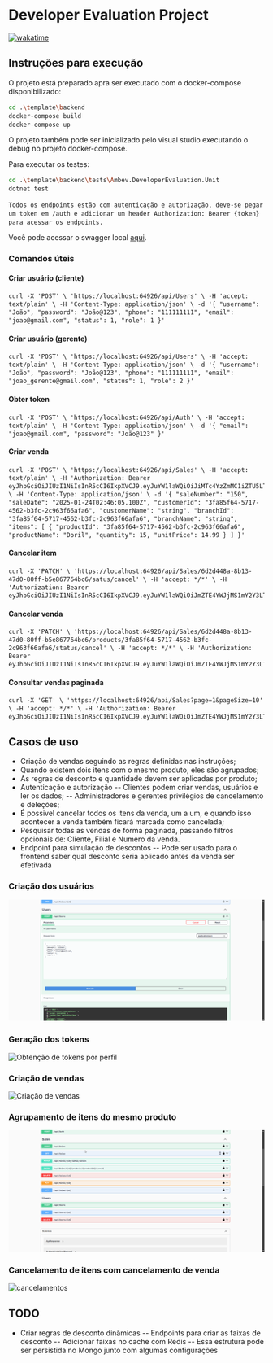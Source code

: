 # Developer Evaluation Project
[![wakatime](https://wakatime.com/badge/user/953a6bcd-5627-41d7-b03d-6e07c7380424/project/d1d03baf-4107-4e64-871a-40b9acc30246.svg)](https://wakatime.com/badge/user/953a6bcd-5627-41d7-b03d-6e07c7380424/project/d1d03baf-4107-4e64-871a-40b9acc30246)


## Instruções para execução

O projeto está preparado apra ser executado com o docker-compose disponibilizado:

 ```bash
cd .\template\backend
docker-compose build
docker-compose up
 ```

O projeto também pode ser inicializado pelo visual studio executando o debug no projeto docker-compose.

Para executar os testes:

 ```bash
cd .\template\backend\tests\Ambev.DeveloperEvaluation.Unit
dotnet test
 ```

`Todos os endpoints estão com autenticação e autorização, deve-se pegar um token em /auth e adicionar um header Authorization: Bearer {token} para acessar os endpoints.`

Você pode acessar o swagger local [aqui](https://localhost:8081/swagger/index.html).

### Comandos úteis

#### Criar usuário (cliente)
```curl
curl -X 'POST' \ 'https://localhost:64926/api/Users' \ -H 'accept: text/plain' \ -H 'Content-Type: application/json' \ -d '{ "username": "João", "password": "João@123", "phone": "111111111", "email": "joao@gmail.com", "status": 1, "role": 1 }'
```
#### Criar usuário (gerente)
```curl
curl -X 'POST' \ 'https://localhost:64926/api/Users' \ -H 'accept: text/plain' \ -H 'Content-Type: application/json' \ -d '{ "username": "João", "password": "João@123", "phone": "111111111", "email": "joao_gerente@gmail.com", "status": 1, "role": 2 }'
```

#### Obter token
```curl
curl -X 'POST' \ 'https://localhost:64926/api/Auth' \ -H 'accept: text/plain' \ -H 'Content-Type: application/json' \ -d '{ "email": "joao@gmail.com", "password": "João@123" }'
```

#### Criar venda
```curl
curl -X 'POST' \ 'https://localhost:64926/api/Sales' \ -H 'accept: text/plain' \ -H 'Authorization: Bearer eyJhbGciOiJIUzI1NiIsInR5cCI6IkpXVCJ9.eyJuYW1laWQiOiJiMTc4YzZmMC1iZTU5LTQ4ODEtODExMS04MjI3Y2NjMTViYTIiLCJ1bmlxdWVfbmFtZSI6Ikpvw6NvIiwicm9sZSI6IkN1c3RvbWVyIiwibmJmIjoxNzM3Njg2NzQ3LCJleHAiOjE3Mzc3MTU1NDcsImlhdCI6MTczNzY4Njc0N30.0nUPH07AKmpv4TM0evicKg0XF5TmalONZDgRCZmg9Y4' \ -H 'Content-Type: application/json' \ -d '{ "saleNumber": "150", "saleDate": "2025-01-24T02:46:05.100Z", "customerId": "3fa85f64-5717-4562-b3fc-2c963f66afa6", "customerName": "string", "branchId": "3fa85f64-5717-4562-b3fc-2c963f66afa6", "branchName": "string", "items": [ { "productId": "3fa85f64-5717-4562-b3fc-2c963f66afa6", "productName": "Doril", "quantity": 15, "unitPrice": 14.99 } ] }'
```
#### Cancelar item
```curl
curl -X 'PATCH' \ 'https://localhost:64926/api/Sales/6d2d448a-8b13-47d0-80ff-b5e867764bc6/satus/cancel' \ -H 'accept: */*' \ -H 'Authorization: Bearer eyJhbGciOiJIUzI1NiIsInR5cCI6IkpXVCJ9.eyJuYW1laWQiOiJmZTE4YWJjMS1mY2Y3LTQ1OWItODkyNy1iN2QxOGM1NTU5YzUiLCJ1bmlxdWVfbmFtZSI6Ikpvw6NvIiwicm9sZSI6Ik1hbmFnZXIiLCJuYmYiOjE3Mzc2ODY4NjIsImV4cCI6MTczNzcxNTY2MiwiaWF0IjoxNzM3Njg2ODYyfQ.LNyoijTHeX1gwKJynKuU4u3_PDdbpQ7bWrkNQYzYqXw'
```
#### Cancelar venda
```curl
curl -X 'PATCH' \ 'https://localhost:64926/api/Sales/6d2d448a-8b13-47d0-80ff-b5e867764bc6/products/3fa85f64-5717-4562-b3fc-2c963f66afa6/status/cancel' \ -H 'accept: */*' \ -H 'Authorization: Bearer eyJhbGciOiJIUzI1NiIsInR5cCI6IkpXVCJ9.eyJuYW1laWQiOiJmZTE4YWJjMS1mY2Y3LTQ1OWItODkyNy1iN2QxOGM1NTU5YzUiLCJ1bmlxdWVfbmFtZSI6Ikpvw6NvIiwicm9sZSI6Ik1hbmFnZXIiLCJuYmYiOjE3Mzc2ODY4NjIsImV4cCI6MTczNzcxNTY2MiwiaWF0IjoxNzM3Njg2ODYyfQ.LNyoijTHeX1gwKJynKuU4u3_PDdbpQ7bWrkNQYzYqXw'
```
 #### Consultar vendas paginada
```curl
curl -X 'GET' \ 'https://localhost:64926/api/Sales?page=1&pageSize=10' \ -H 'accept: */*' \ -H 'Authorization: Bearer eyJhbGciOiJIUzI1NiIsInR5cCI6IkpXVCJ9.eyJuYW1laWQiOiJmZTE4YWJjMS1mY2Y3LTQ1OWItODkyNy1iN2QxOGM1NTU5YzUiLCJ1bmlxdWVfbmFtZSI6Ikpvw6NvIiwicm9sZSI6Ik1hbmFnZXIiLCJuYmYiOjE3Mzc2ODY4NjIsImV4cCI6MTczNzcxNTY2MiwiaWF0IjoxNzM3Njg2ODYyfQ.LNyoijTHeX1gwKJynKuU4u3_PDdbpQ7bWrkNQYzYqXw'
```

## Casos de uso
- Criação de vendas seguindo as regras definidas nas instruções;
- Quando existem dois itens com o mesmo produto, eles são agrupados;
- As regras de desconto e quantidade devem ser aplicadas por produto;
- Autenticação e autorização
-- Clientes podem criar vendas, usuários e ler os dados;
-- Administradores e gerentes privilégios de cancelamento e deleções;
- É possivel cancelar todos os itens da venda, um a um, e quando isso acontecer a venda também ficará marcada como cancelada;
- Pesquisar todas as vendas de forma paginada, passando filtros opcionais de: Cliente, Filial e Numero da venda.
- Endpoint para simulação de descontos
-- Pode ser usado para o frontend saber qual desconto seria aplicado antes da venda ser efetivada

### Criação dos usuários
![Criação de usuário gerente e cliente](.doc/images/criacao-usuarios.gif)

### Geração dos tokens
![Obtenção de tokens por perfil](.doc/images/tokens.gif)
### Criação de vendas
![Criação de vendas](.doc/images/criacao-vendas.gif)
### Agrupamento de itens do mesmo produto
![Agrupamento de itens](.doc/images/agrupamento-itens.gif)
### Cancelamento de itens com cancelamento de venda
![cancelamentos](.doc/images/cancelamento-de-itens.gif)

## TODO
- Criar regras de desconto dinâmicas
-- Endpoints para criar as faixas de desconto
-- Adicionar faixas no cache com Redis
-- Essa estrutura pode ser persistida no Mongo junto com algumas configurações
